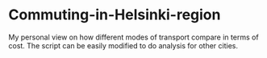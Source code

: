 # Commuting-in-Helsinki-region
My personal view on how different modes of transport compare in terms of cost.
The script can be easily modified to do analysis for other cities.
